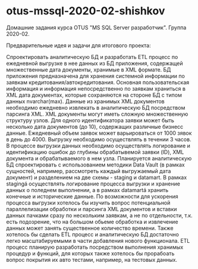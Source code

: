 # otus-mssql-2020-02-shishkov
Домашние задания курса OTUS "MS SQL Server разработчик".
Группа 2020-02.

Предварительные идея и задачи для итогового проекта:

Спроектировать аналитическую БД и разработать ETL процесс по ежедневной выгрузке в нее данных из БД приложения, содержащей множественные дата документы, хранимые в XML формате.
БД приложения предназначена для хранения системной информации по заявкам кредитования/автокредитования. Основная пользовательская информация и информация непосредственно по заявкам храниться в XML дата документах, которые сохраняются на стороне БД с типом данных nvarchar(max).
Данные из хранимых XML документов необходимо ежедневно извлекать в аналитическую БД посредством парсинга XML. XML документы могут иметь сложную множественную структуру узлов. Для одного идентификатора заявки может быть несколько дата документов (до 10), содержащих различные бизнесс данные.
Ежедневный объем заявок может варьироваться от 1000 зявок в день до 4000. Выгрузку необходимо осуществлять в течении 3 часов. В процессе выгрузки данных необходимо осуществлять логирование и идентификацию ошибок до глубины обрабатывемой заявки (ID), XML документа и обрабатываемого в нем узла.
Планируется аналитическую БД спроектировать с использованием методики Data Vault (в рамках сущностей, например, рассмотреть каждый выгружаемый дата документ) и разделением на две схемы - staging и datamart.
В рамках stagingá осуществлять логирование процесса выгрузки и хранение данных о поледнем выполнении, а в рамках datamartá хранить конечные и исторические данные.
По возможности для ускорения процесса выгрузки хотелось бы изучить вопрос потенциальной параллелизации обработки и парсинга XML документов и вставки данных пачками сразу по нескольким заявкам, а не по отдельности, т.к. есть подозрение, что на большом обьеме обработка и извлечение данных может занять существенное количество времени.
Также хотелось бы сделать ETL процесс и аналитическую БД достаточно легко масштабируемыми в части добавления нового функционала.
ETL процесс планирую разработать посредством выполнения хранимых процедур и функций, для которых также хотелось бы прорабоать вопрос покрытия их авто тестами, например, на тестовых данных.
